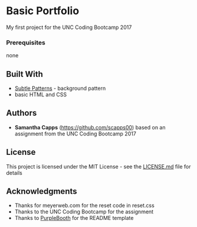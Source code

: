 # Basic Portfolio

My first project for the UNC Coding Bootcamp 2017

### Prerequisites

none

## Built With

* [Subtle Patterns](https://www.toptal.com/designers/subtlepatterns/) - background pattern
* basic HTML and CSS


## Authors

* **Samantha Capps** (https://github.com/scapps00) based on an assignment from the UNC Coding Bootcamp 2017

## License

This project is licensed under the MIT License - see the [LICENSE.md](LICENSE.md) file for details

## Acknowledgments

* Thanks for meyerweb.com for the reset code in reset.css
* Thanks to the UNC Coding Bootcamp for the assignment
* Thanks to [PurpleBooth](https://gist.github.com/PurpleBooth/109311bb0361f32d87a2) for the README template


